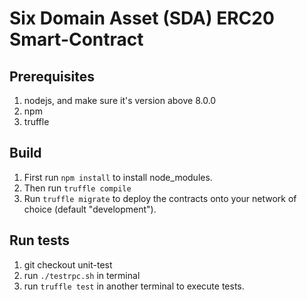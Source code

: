 # Six Domain Asset (SDA) ERC20 Smart-Contract
## Prerequisites
1. nodejs, and make sure it's version above 8.0.0
2. npm
3. truffle

## Build
1. First run `npm install` to install node_modules.
2. Then run `truffle compile`
3. Run `truffle migrate` to deploy the contracts onto your network of choice (default "development").

## Run tests
1. git checkout unit-test
2. run `./testrpc.sh` in terminal
3. run `truffle test` in another terminal to execute tests.
